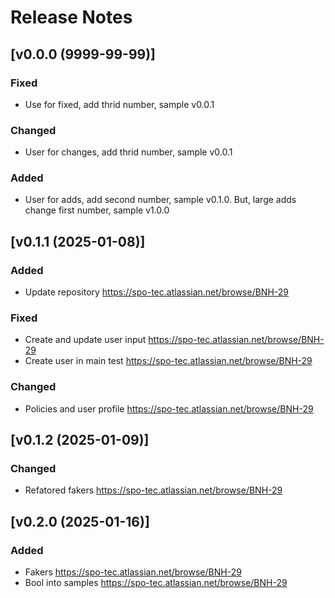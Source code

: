 # Release Notes

## [v0.0.0 (9999-99-99)]
### Fixed
- Use for fixed, add thrid number, sample v0.0.1

### Changed
- User for changes, add thrid number, sample v0.0.1

### Added
- User for adds, add second number, sample v0.1.0. But, large adds change first number, sample v1.0.0

## [v0.1.1 (2025-01-08)]
### Added
- Update repository https://spo-tec.atlassian.net/browse/BNH-29

### Fixed
- Create and update user input https://spo-tec.atlassian.net/browse/BNH-29
- Create user in main test https://spo-tec.atlassian.net/browse/BNH-29

### Changed
- Policies and user profile https://spo-tec.atlassian.net/browse/BNH-29

## [v0.1.2 (2025-01-09)]
### Changed
- Refatored fakers https://spo-tec.atlassian.net/browse/BNH-29

## [v0.2.0 (2025-01-16)]
### Added
- Fakers https://spo-tec.atlassian.net/browse/BNH-29
- Bool into samples https://spo-tec.atlassian.net/browse/BNH-29
